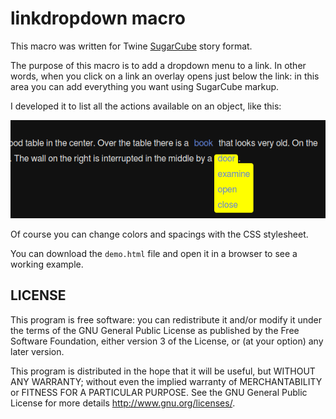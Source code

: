 # linkdropdown macro

This macro was written for Twine [SugarCube](http://www.motoslave.net/sugarcube/2/) story format.

The purpose of this macro is to add a dropdown menu to a link. In other words, when you click on a link an overlay opens just below the link: in this area you can add everything you want using SugarCube markup.

I developed it to list all the actions available on an object, like this:

![screenshot](screenshot.png)

Of course you can change colors and spacings with the CSS stylesheet.

You can download the `demo.html` file and open it in a browser to see a working example.


## LICENSE

This program is free software: you can redistribute it and/or modify
it under the terms of the GNU General Public License as published by
the Free Software Foundation, either version 3 of the License, or
(at your option) any later version.

This program is distributed in the hope that it will be useful,
but WITHOUT ANY WARRANTY; without even the implied warranty of
MERCHANTABILITY or FITNESS FOR A PARTICULAR PURPOSE.  See the
GNU General Public License for more details http://www.gnu.org/licenses/.
